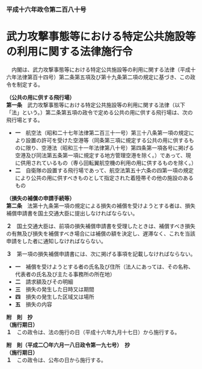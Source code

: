 ### 平成十六年政令第二百八十号  
# 武力攻撃事態等における特定公共施設等の利用に関する法律施行令  
　内閣は、武力攻撃事態等における特定公共施設等の利用に関する法律（平成十六年法律第百十四号）第二条第五項及び第十九条第二項の規定に基づき、この政令を制定する。  
  
**（公共の用に供する飛行場）**  
**第一条**　武力攻撃事態等における特定公共施設等の利用に関する法律（以下「法」という。）第二条第五項の政令で定める公共の用に供する飛行場は、次の飛行場とする。  
* **一**　航空法（昭和二十七年法律第二百三十一号）第三十八条第一項の規定により設置の許可を受けた空港等（同条第三項に規定する公共の用に供するものに限り、空港法（昭和三十一年法律第八十号）第四条第一項各号に掲げる空港及び同法第五条第一項に規定する地方管理空港を除く。）であって、現に供用されているもの（専ら回転翼航空機の利用の用に供するものを除く。）  
* **二**　自衛隊の設置する飛行場であって、航空法第五十六条の四第一項の規定により公共の用に供すべきものとして指定された着陸帯その他の施設のあるもの  
  
**（損失の補償の申請手続等）**  
**第二条**　法第十九条第一項の規定による損失の補償を受けようとする者は、損失補償申請書を国土交通大臣に提出しなければならない。  
  
**２**　国土交通大臣は、前項の損失補償申請書を受理したときは、補償すべき損失の有無及び損失を補償すべき場合には補償の額を決定し、遅滞なく、これを当該申請をした者に通知しなければならない。  
  
**３**　第一項の損失補償申請書には、次に掲げる事項を記載しなければならない。  
* **一**　補償を受けようとする者の氏名及び住所（法人にあっては、その名称、代表者の氏名及び主たる事務所の所在地）  
* **二**　請求額及びその明細  
* **三**　損失の発生した日時又は期間  
* **四**　損失の発生した区域又は場所  
* **五**　損失の内容  
  
**附　則　抄**  
**（施行期日）**  
**１**　この政令は、法の施行の日（平成十六年九月十七日）から施行する。  
  
**附　則（平成二〇年六月一八日政令第一九七号）　抄**  
**（施行期日）**  
**１**　この政令は、公布の日から施行する。  
  
